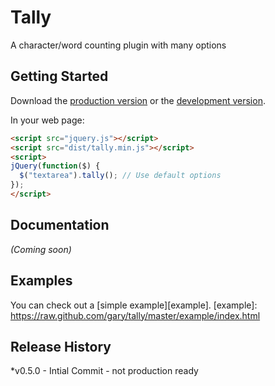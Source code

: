 # Tally

A character/word counting plugin with many options

## Getting Started
Download the [production version][min] or the [development version][max].

[min]: https://raw.github.com/gary/tally/master/dist/tally.min.js
[max]: https://raw.github.com/gary/tally/master/dist/tally.js

In your web page:

```html
<script src="jquery.js"></script>
<script src="dist/tally.min.js"></script>
<script>
jQuery(function($) {
  $("textarea").tally(); // Use default options
});
</script>
```

## Documentation
_(Coming soon)_

## Examples
You can check out a [simple example][example].
[example]: https://raw.github.com/gary/tally/master/example/index.html

## Release History
*v0.5.0 - Intial Commit - not production ready
